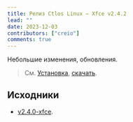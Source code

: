 ```yaml
---
title: Релиз Ctlos Linux — Xfce v2.4.2
lead: ""
date: 2023-12-03
contributors: ["creio"]
comments: true
---
```


Небольшие изменения, обновления.

> См. [Установка](/wiki/install/install-ctlos/), [скачать](/get/).

## Исходники

- [v2.4.0-xfce](https://github.com/ctlos/ctlosiso/tree/v2.4.0-xfce).

